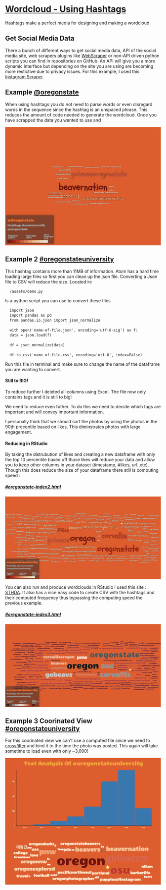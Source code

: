 # [Wordcloud - Using Hashtags](https://loweas.github.io/wordcloud/)
Hashtags make a perfect media for designing and making a wordcloud

## Get Social Media Data
There a bunch of different ways to get social media data, API of the social media site, web scrapers plugins like [WebScraper](https://www.webscraper.io/documentation) or non-API driven python scripts you can find in repositories on GitHub. An API will give you a more dynamic interface but depending on the site you are using are becoming more restictive due to privacy issues. For this example, I used this [Instagram Scraper](https://github.com/rarcega/instagram-scraper).

## Example [@oregonstate](https://www.instagram.com/oregonstate/)
When using hashtags you do not need to parse words or even disregard words in the sequence since the hashtag is an unspaced phrase. This reduces the amount of code needed to generate the wordcloud. Once you have scrapped the data you wanted to use and

![oregonstate.png](img/oregonstate.png)

## Example 2 [#oregonstateuniversity](https://www.instagram.com/explore/tags/oregonstateuniversity/)
This hashtag contains more than 11MB of information. Atom has a hard time loading large files so first you can clean up the json file. Converting a Json file to CSV will reduce the size. Located in:

      /assets/demo.py

Is a python script you can use to convert these files

      import json
      import pandas as pd
      from pandas.io.json import json_normalize

      with open('name-of-file.json', encoding='utf-8-sig') as f:
      data = json.load(f)

      df = json_normalize(data)

      df.to_csv('name-of-file.csv', encoding='utf-8', index=False)

Run this file in terminal and make sure to change the name of the dataframe you are wanting to convert.


#### Still to BIG!
To reduce further I deleted all columns using Excel. The file now only contains tags and it is still to big!

We need to reduce even futher. To do this we need to decide which tags are important and will convey important information.

I personally think that we should sort the photos by using the photos in the 90th precentile based on likes. This diminstrates photos with large engagement.

#### Reducing in RStudio
By taking the distrubution of likes and creating a new dataframe with only the top 10 percentile based off those likes will reduce your data and allow you to keep other columns in your dataset (timestamp, #likes, url..etc).
Though this does reduce the size of your dataframe there still is computing speed :
##### [#oregonstate-index2.html](https://github.com/loweas/wordcloud/index2.html)

![index2.png](img/index2.png)




You can also run and produce wordclouds in RStudio I used this site : [STHDA](http://www.sthda.com/english/wiki/text-mining-and-word-cloud-fundamentals-in-r-5-simple-steps-you-should-know). It also has a nice easy code to create CSV with the hashtags and their computed frequency thus bypassing the computing speed the previous example.

##### [#oregonstate-index3.html](https://github.com/loweas/wordcloud/index3.html)

![index3.png](img/index3.png)

## Example 3 Coorinated View [#oregonstateuniversity](https://www.instagram.com/explore/tags/oregonstateuniversity/)

For this coorinated view we can't use a computed file since we need to [crossfilter](https://square.github.io/crossfilter/) and bind it to the time the photo was posted. This again will take sometime to load even with only ~3,000!


![indexcord.png](img/indexcord.png)
